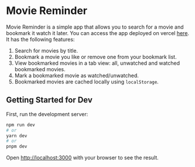 # Movie Reminder

Movie Reminder is a simple app that allows you to search for a movie and bookmark it watch it later.
You can access the app deployed on vercel [here]().
It has the following features:

1. Search for movies by title.
2. Bookmark a movie you like or remove one from your bookmark list.
3. View bookmarked movies in a tab view: all, unwatched and watched bookmarked movies.
4. Mark a bookmarked movie as watched/unwatched.
5. Bookmarked movies are cached locally using `localStorage`.

## Getting Started for Dev

First, run the development server:

```bash
npm run dev
# or
yarn dev
# or
pnpm dev
```

Open [http://localhost:3000](http://localhost:3000) with your browser to see the result.
